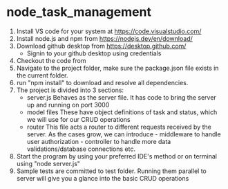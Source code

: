 # node_task_management
1. Install VS code for your system at https://code.visualstudio.com/
2. Install node.js and npm from https://nodejs.dev/en/download/
3. Download github desktop from https://desktop.github.com/
    - Signin to your github desktop using credentials
4. Checkout the code from 
5. Navigate to the project folder, make sure the package.json file exists in the current folder.
6. run "npm install" to download and resolve all dependencies.
7. The project is divided into 3 sections:
    - server.js
        Behaves as the server file. It has code to bring the server up and running on port 3000
    - model files
        These have object definitions of task and status, which we will use for our CRUD operations
    - router
        This file acts a router to different requests received by the server. As the cases grow, we can introduce 
            - middleware to handle user authorization
            - controller to handle more data validations/database connections etc.
8. Start the program by using your preferred IDE's method or on terminal using "node server.js"
9. Sample tests are committed to test folder. Running them parallel to server will give you a glance into the basic CRUD operations
